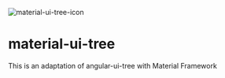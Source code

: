 ![material-ui-tree-icon](https://raw.githubusercontent.com/araltasher/material-ui-tree/master/material-ui-tree-icon.png)

# material-ui-tree

This is an adaptation of angular-ui-tree with Material Framework
